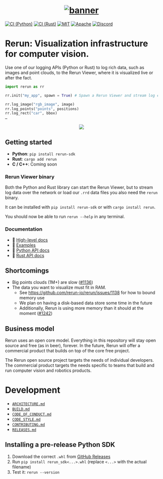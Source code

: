 <h1 align="center">
  <a href="https://www.rerun.io/">
    <img alt="banner" src="https://user-images.githubusercontent.com/1148717/218142418-1d320929-6b7a-486e-8277-fbeef2432529.png">
  </a>
</h1>

[![CI (Python)](https://github.com/rerun-io/rerun/actions/workflows/python.yml/badge.svg?branch=main)](https://github.com/rerun-io/rerun/actions/workflows/python.yml)
[![CI (Rust)](https://github.com/rerun-io/rerun/actions/workflows/rust.yml/badge.svg?branch=main)](https://github.com/rerun-io/rerun/actions/workflows/rust.yml)
[![MIT](https://img.shields.io/badge/license-MIT-blue.svg)](https://github.com/rerun-io/rerun/blob/master/LICENSE-MIT)
[![Apache](https://img.shields.io/badge/license-Apache-blue.svg)](https://github.com/rerun-io/rerun/blob/master/LICENSE-APACHE)
[![Discord](https://img.shields.io/discord/900275882684477440?label=Rerun%20Discord)](https://discord.gg/Gcm8BbTaAj)

# Rerun: Visualization infrastructure for computer vision.

Use one of our logging APIs (Python or Rust) to log rich data, such as images and point clouds, to the Rerun Viewer, where it is visualized live or after the fact.

```py
import rerun as rr

rr.init("my_app", spawn = True) # Spawn a Rerun Viewer and stream log events to it

rr.log_image("rgb_image", image)
rr.log_points("points", positions)
rr.log_rect("car", bbox)
…
```

<p align="center">
<img src="https://user-images.githubusercontent.com/1148717/218265704-1863c270-1422-48fe-9009-d67f8133c4cc.gif">
</p>

## Getting started
* **Python**: `pip install rerun-sdk`
* **Rust**: `cargo add rerun`
* **C / C++**: Coming soon

### Rerun Viewer binary
Both the Python and Rust library can start the Rerun Viewer, but to stream log data over the network or load our `.rrd` data files you also need the `rerun` binary.

It can be installed with `pip install rerun-sdk` or with `cargo install rerun`.

You should now be able to run `rerun --help` in any terminal.


### Documentation
- 📖 [High-level docs](http://rerun.io/docs)
- 📑 [Examples](examples)
- 🐍 [Python API docs](https://rerun-io.github.io/rerun)
- 🦀 [Rust API docs](https://docs.rs/rerun/)



## Shortcomings
* Big points clouds (1M+) are slow ([#1136](https://github.com/rerun-io/rerun/issues/1136))
* The data you want to visualize must fit in RAM.
  - See <https://github.com/rerun-io/rerun/issues/1138> for how to bound memory use
  - We plan on having a disk-based data store some time in the future
  - Additionally, Rerun is using more memory than it should at the moment ([#1242](https://github.com/rerun-io/rerun/pull/1242))


## Business model
Rerun uses an open core model. Everything in this repository will stay open source and free (as in beer), forever. In the future, Rerun will offer a commercial product that builds on top of the core free project.

The Rerun open source project targets the needs of individual developers. The commercial product targets the needs specific to teams that build and run computer vision and robotics products.


# Development
* [`ARCHITECTURE.md`](ARCHITECTURE.md)
* [`BUILD.md`](BUILD.md)
* [`CODE_OF_CONDUCT.md`](CODE_OF_CONDUCT.md)
* [`CODE_STYLE.md`](CODE_STYLE.md)
* [`CONTRIBUTING.md`](CONTRIBUTING.md)
* [`RELEASES.md`](RELEASES.md)


## Installing a pre-release Python SDK

1. Download the correct `.whl` from [GitHub Releases](https://github.com/rerun-io/rerun/releases)
2. Run `pip install rerun_sdk<...>.whl` (replace `<...>` with the actual filename)
3. Test it: `rerun --version`
